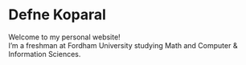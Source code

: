 # Defne Koparal  
Welcome to my personal website!  
I’m a freshman at Fordham University studying Math and Computer & Information Sciences.  
